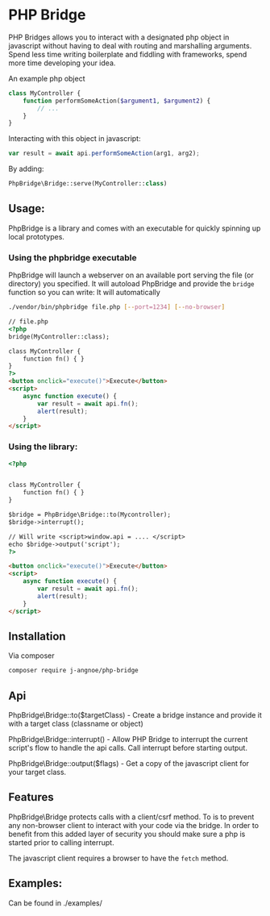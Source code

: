 # PHP Bridge

PHP Bridges allows you to interact with a designated php object in javascript
without having to deal with routing and marshalling arguments. Spend less time writing 
boilerplate and fiddling with frameworks, spend more time developing your idea.

An example php object
```php 
class MyController {
    function performSomeAction($argument1, $argument2) {
        // ...
    }
}
```

Interacting with this object in javascript:
```js
var result = await api.performSomeAction(arg1, arg2);
```

By adding:
```php 
PhpBridge\Bridge::serve(MyController::class)
```

## Usage:

PhpBridge is a library and comes with an executable for quickly
spinning up local prototypes.

### Using the phpbridge executable

PhpBridge will launch a webserver on an available port serving the
file (or directory) you specified. It will autoload PhpBridge and 
provide the `bridge` function so you can write: It will automatically


```sh
./vendor/bin/phpbridge file.php [--port=1234] [--no-browser]
```

```html
// file.php
<?php
bridge(MyController::class);

class MyController {
    function fn() { } 
}
?>
<button onclick="execute()">Execute</button>
<script>
    async function execute() { 
        var result = await api.fn();
        alert(result);
    }
</script>
```

### Using the library:

```html
<?php


class MyController {
    function fn() { } 
}

$bridge = PhpBridge\Bridge::to(Mycontroller);
$bridge->interrupt();

// Will write <script>window.api = .... </script>
echo $bridge->output('script');
?>

<button onclick="execute()">Execute</button>
<script>
    async function execute() { 
        var result = await api.fn();
        alert(result);
    }
</script>
```
## Installation

Via composer

```sh
composer require j-angnoe/php-bridge

```

## Api

PhpBridge\Bridge::to($targetClass) - Create a bridge instance and provide it with a target class (classname or object)

PhpBridge\Bridge::interrupt() - Allow PHP Bridge to interrupt the current script's flow to handle the api calls.
Call interrupt before starting output.

PhpBridge\Bridge::output($flags) - Get a copy of the javascript client for your target class.

## Features

PhpBridge\Bridge protects calls with a client/csrf method. To is to prevent any non-browser client
to interact with your code via the bridge. In order to benefit from this added layer of security
you should make sure a php is started prior to calling interrupt.

The javascript client requires a browser to have the `fetch` method. 

## Examples:
Can be found in ./examples/
